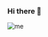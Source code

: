 ### Hi there 👋
![me](https://user-images.githubusercontent.com/64936675/155836649-58c8062a-0398-4545-9f23-245be5b3cf17.jpeg)
<!--
**MaximoManzotti/MaximoManzotti** is a ✨ _special_ ✨ repository because its `README.md` (this file) appears on your GitHub profile.

Here are some ideas to get you started:

- 🔭 I’m currently working on ...
- 🌱 I’m currently learning ...
- 👯 I’m looking to collaborate on ...
- 🤔 I’m looking for help with ...
- 💬 Ask me about ...
- 📫 How to reach me: ...
- 😄 Pronouns: ...
- ⚡ Fun fact: ...
-->
